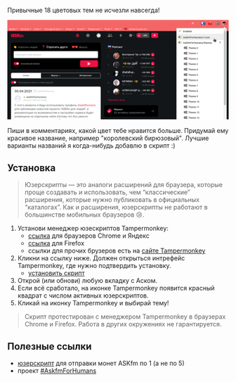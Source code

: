 Привычные 18 цветовых тем не исчезли навсегда!

![демо](https://github.com/AskfmForHumans/user.js/raw/main/imgs/themes-1.gif)

Пиши в комментариях, какой цвет тебе нравится больше. Придумай ему красивое название, например "королевский бирюзовый". Лучшие варианты названий я когда-нибудь добавлю в скрипт :)

## Установка

> Юзерскрипты — это аналоги расширений для браузера, которые проще создавать и использовать, чем “классические” расширения, которые нужно публиковать в официальных “каталогах”. Как и расширения, юзерскрипты не работают в большинстве мобильных браузеров 😢.

1. Установи менеджер юзескриптов Tampermonkey:
   - [ссылка](https://chrome.google.com/webstore/detail/tampermonkey/dhdgffkkebhmkfjojejmpbldmpobfkfo) для браузеров Chrome и Яндекс
   - [ссылка](https://addons.mozilla.org/ru/firefox/addon/tampermonkey) для Firefox
   - ссылки для прочих брузеров есть на [сайте Tampermonkey](https://www.tampermonkey.net)
2. Кликни на ссылку ниже. Должен открыться интрефейс Tampermonkey, где нужно подтвердить установку.
   - [установить скрипт](https://greasyfork.org/scripts/425738-askfmforhumans-themes/code/AskfmForHumansthemes.user.js)
3. Открой (или обнови) любую вкладку с Аском.
4. Если всё сработало, на иконке Tampermonkey появится красный квадрат с числом активных юзерскриптов.
5. Кликай на иконку Tampermonkey и выбирай тему!

> Скрипт протестирован с менеджером Tampermonkey в браузерах Chrome и Firefox. Работа в других окружениях не гарантируется.

## Полезные ссылки

- [юзерскрипт](https://afh.snowwm.ml/userjs/1coin) для отправки монет ASKfm по 1 (а не по 5)
- проект [#AskfmForHumans](https://afh.snowwm.ml/)
